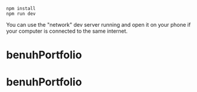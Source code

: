 ```
npm install
npm run dev
```

You can use the "network" dev server running and open it on your phone if your computer is connected to the same internet.
# benuhPortfolio
# benuhPortfolio
